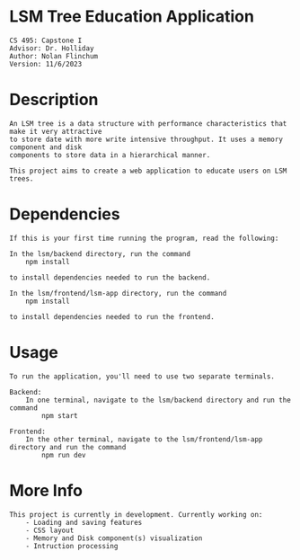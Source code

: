# LSM Tree Education Application
    CS 495: Capstone I
    Advisor: Dr. Holliday
    Author: Nolan Flinchum
    Version: 11/6/2023

# Description
    An LSM tree is a data structure with performance characteristics that make it very attractive
    to store date with more write intensive throughput. It uses a memory component and disk
    components to store data in a hierarchical manner.

    This project aims to create a web application to educate users on LSM trees. 

# Dependencies
    If this is your first time running the program, read the following:

    In the lsm/backend directory, run the command
        npm install

    to install dependencies needed to run the backend.

    In the lsm/frontend/lsm-app directory, run the command
        npm install

    to install dependencies needed to run the frontend.

# Usage
    To run the application, you'll need to use two separate terminals.

    Backend:
        In one terminal, navigate to the lsm/backend directory and run the command
            npm start

    Frontend:
        In the other terminal, navigate to the lsm/frontend/lsm-app directory and run the command
            npm run dev

# More Info
    This project is currently in development. Currently working on:
        - Loading and saving features
        - CSS layout
        - Memory and Disk component(s) visualization
        - Intruction processing